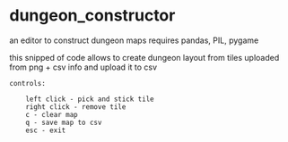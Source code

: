 # dungeon_constructor
an editor to construct dungeon maps
requires pandas, PIL, pygame

this snipped of code allows to create dungeon layout from tiles uploaded from png + csv info and upload it to csv


    controls:
    
        left click - pick and stick tile
        right click - remove tile
        c - clear map
        q - save map to csv
        esc - exit

